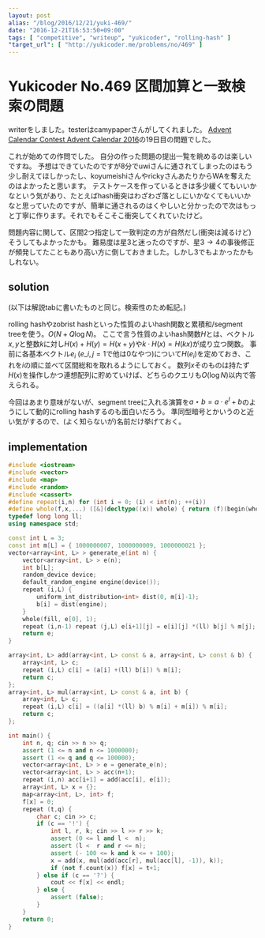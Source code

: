 ```yaml
---
layout: post
alias: "/blog/2016/12/21/yuki-469/"
date: "2016-12-21T16:53:50+09:00"
tags: [ "competitive", "writeup", "yukicoder", "rolling-hash" ]
"target_url": [ "http://yukicoder.me/problems/no/469" ]
---
```


# Yukicoder No.469 区間加算と一致検索の問題

writerをしました。testerはcamypaperさんがしてくれました。
[Advent Calendar Contest Advent Calendar 2016](http://www.adventar.org/calendars/1659)の$19$日目の問題でした。

これが始めての作問でした。
自分の作った問題の提出一覧を眺めるのは楽しいですね。
予想はできていたのですが$8$分でuwiさんに通されてしまったのはもう少し耐えてほしかったし、koyumeishiさんやrickyさんあたりからWAを奪えたのはよかったと思います。
テストケースを作っているときは多少緩くてもいいかなという気があり、たとえばhash衝突はわざわざ落としにいかなくてもいいかなと思っていたのですが、簡単に通されるのはくやしいと分かったので次はもっと丁寧に作ります。それでもそこそこ衝突してくれていたけど。

問題内容に関して、区間$2$つ指定して一致判定の方が自然だし(衝突は減るけど)そうしてもよかったかも。
難易度は星$3$と迷ったのですが、星$3 \to 4$の事後修正が頻発してたこともあり高い方に倒しておきました。しかし$3$でもよかったかもしれない。

## solution

(以下は解説tabに書いたものと同じ。検索性のため転記。)

rolling hashやzobrist hashといった性質のよいhash関数と累積和/segment treeを使う。$O(N + Q \log N)$。
ここで言う性質のよいhash関数$H$とは、ベクトル$x,y$と整数$k$に対し$H(x) + H(y) = H(x + y)$や$k \cdot H(x) = H(kx)$が成り立つ関数。
事前に各基本ベクトル$e_i$ ($e\_{i,j} = 1$で他は$0$なやつ)について$H(e_i)$を定めておき、これを$i$の順に並べて区間総和を取れるようにしておく。
数列$x$そのものは持たず$H(x)$を操作しかつ連想配列に貯めていけば、どちらのクエリも$O(\log N)$以内で答えられる。

今回はあまり意味がないが、segment treeに入れる演算を$a \star b = a \cdot e^l + b$のようにして動的にrolling hashするのも面白いだろう。
準同型暗号とかいうのと近い気がするので、(よく知らないが)名前だけ挙げておく。

## implementation

``` c++
#include <iostream>
#include <vector>
#include <map>
#include <random>
#include <cassert>
#define repeat(i,n) for (int i = 0; (i) < int(n); ++(i))
#define whole(f,x,...) ([&](decltype((x)) whole) { return (f)(begin(whole), end(whole), ## __VA_ARGS__); })(x)
typedef long long ll;
using namespace std;

const int L = 3;
const int m[L] = { 1000000007, 1000000009, 1000000021 };
vector<array<int, L> > generate_e(int n) {
    vector<array<int, L> > e(n);
    int b[L];
    random_device device;
    default_random_engine engine(device());
    repeat (i,L) {
        uniform_int_distribution<int> dist(0, m[i]-1);
        b[i] = dist(engine);
    }
    whole(fill, e[0], 1);
    repeat (i,n-1) repeat (j,L) e[i+1][j] = e[i][j] *(ll) b[j] % m[j];
    return e;
}

array<int, L> add(array<int, L> const & a, array<int, L> const & b) {
    array<int, L> c;
    repeat (i,L) c[i] = (a[i] +(ll) b[i]) % m[i];
    return c;
};
array<int, L> mul(array<int, L> const & a, int b) {
    array<int, L> c;
    repeat (i,L) c[i] = ((a[i] *(ll) b) % m[i] + m[i]) % m[i];
    return c;
};

int main() {
    int n, q; cin >> n >> q;
    assert (1 <= n and n <= 1000000);
    assert (1 <= q and q <= 100000);
    vector<array<int, L> > e = generate_e(n);
    vector<array<int, L> > acc(n+1);
    repeat (i,n) acc[i+1] = add(acc[i], e[i]);
    array<int, L> x = {};
    map<array<int, L>, int> f;
    f[x] = 0;
    repeat (t,q) {
        char c; cin >> c;
        if (c == '!') {
            int l, r, k; cin >> l >> r >> k;
            assert (0 <= l and l <  n);
            assert (l <  r and r <= n);
            assert (- 100 <= k and k <= + 100);
            x = add(x, mul(add(acc[r], mul(acc[l], -1)), k));
            if (not f.count(x)) f[x] = t+1;
        } else if (c == '?') {
            cout << f[x] << endl;
        } else {
            assert (false);
        }
    }
    return 0;
}
```
